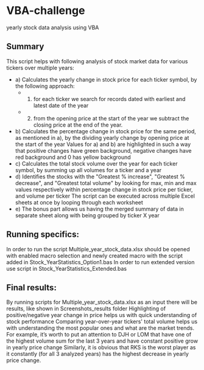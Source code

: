# VBA-challenge
yearly stock data analysis using VBA
## Summary
This script helps with following analysis of stock market data for various tickers over multiple years:
* a) Calculates the yearly change in stock price for each ticker symbol, by the following approach: 
	 * 1. for each ticker we search for records dated with earliest and latest date of the year 
    * 2. from the opening price at the start of the year we subtract the closing price at the end of the year.
 * b) Calculates the percentage change in stock price for the same period, as mentioned in a), by the dividing yearly change by opening price at the start of the year
Values for a) and b) are highlighted in such a way that positive changes have green background, negative changes have red background and 0 has yellow background
 * с) Calculates the total stock volume over the year for each ticker symbol, by summing up all volumes for a ticker and a year
 * d) Identifies the stocks with the "Greatest % increase", "Greatest % decrease", and "Greatest total volume" by looking for max, min and max values respectively within percentage change in stock price per ticker, and volume per ticker
The script can be executed across multiple Excel sheets at once by looping through each worksheet
* e) The bonus part allows us having the merged summary of data in separate sheet along with being grouped by ticker X year
##  Running specifics:
In order to run the script Multiple_year_stock_data.xlsx should be opened with enabled macro selection and newly created macro with the script added in Stock_YearStatistics_Option1.bas
In order to run extended version use script in Stock_YearStatistics_Extended.bas
## Final results:
By running scripts for Multiple_year_stock_data.xlsx as an input there will be results, like shown in Screenshots_results folder
Highlighting of positive/negative year change in price helps us with quick understanding of stock performance
Comparing year-over-year tickers' total volume helps us with understanding the most popular ones and what are the market trends.
For example, it’s worth to put an attention to DJH or LOM that have one of the highest volume sum for the last 3 years and have constant positive grow in yearly price change
Similarly, it is obvious that RKS is the worst player as it constantly (for all 3 analyzed years) has the highest decrease in yearly price change.
